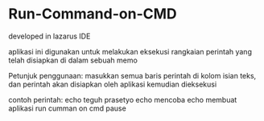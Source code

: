 # Run-Command-on-CMD
developed in lazarus IDE

aplikasi ini digunakan untuk melakukan eksekusi rangkaian perintah yang telah disiapkan di dalam sebuah memo

Petunjuk penggunaan:
masukkan semua baris perintah di kolom isian teks, dan perintah akan disiapkan oleh aplikasi kemudian dieksekusi

contoh perintah:
echo teguh prasetyo
echo mencoba
echo membuat aplikasi run cumman on cmd
pause
